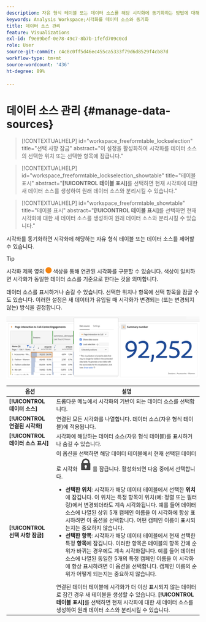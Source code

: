 ```yaml
---
description: 자유 형식 테이블 또는 데이터 소스를 해당 시각화에 동기화하는 방법에 대해 알아봅니다.
keywords: Analysis Workspace;시각화를 데이터 소스와 동기화
title: 데이터 소스 관리
feature: Visualizations
exl-id: f9e89bef-0e78-49c7-8b7b-1fefd709c0cd
role: User
source-git-commit: c4c8c0ff5d46ec455ca5333f79d6d8529f4cb87d
workflow-type: tm+mt
source-wordcount: '436'
ht-degree: 89%

---
```


# 데이터 소스 관리 {#manage-data-sources}

>[!CONTEXTUALHELP]
>id="workspace_freeformtable_lockselection"
>title="선택 사항 잠금"
>abstract="이 설정을 활성화하여 시각화를 데이터 소스의 선택한 위치 또는 선택한 항목에 잠급니다."

>[!CONTEXTUALHELP]
>id="workspace_freeformtable_lockselection_showtable"
>title="테이블 표시"
>abstract="**[!UICONTROL 테이블 표시]**&#x200B;를 선택하면 현재 시각화에 대한 새 데이터 소스를 생성하여 원래 데이터 소스와 분리시킬 수 있습니다."

>[!CONTEXTUALHELP]
>id="workspace_freeformtable_showtable"
>title="테이블 표시"
>abstract="**[!UICONTROL 테이블 표시]**&#x200B;를 선택하면 현재 시각화에 대한 새 데이터 소스를 생성하여 원래 데이터 소스와 분리시킬 수 있습니다."


시각화를 동기화하면 시각화에 해당하는 자유 형식 테이블 또는 데이터 소스를 제어할 수 있습니다.

>[!TIP]
>
>시각화 제목 옆의 ![StatusOrange](/help/assets/icons/StatusOrange.svg) 색상을 통해 연관된 시각화를 구분할 수 있습니다. 색상이 일치하면 시각화가 동일한 데이터 소스를 기준으로 한다는 것을 의미합니다.
>

데이터 소스를 표시하거나 숨길 수 있습니다. 선택한 위치나 항목에 선택 항목을 잠글 수도 있습니다. 이러한 설정은 새 데이터가 유입될 때 시각화가 변경되는 (또는 변경되지 않는) 방식을 결정합니다.

![다음 섹션에 설명된 옵션을 보여 주는 데이터 소스 옵션 대화 상자.](assets/lock-selection.png)


| 옵션 | 설명 |
|--- |--- |
| **[!UICONTROL 데이터 소스]** | 드롭다운 메뉴에서 시각화의 기반이 되는 데이터 소스를 선택합니다. |
| **[!UICONTROL 연결된 시각화]** | 연결된 모든 시각화를 나열합니다. 데이터 소스(자유 형식 테이블)에 적용됩니다. |
| **[!UICONTROL 데이터 소스 표시]** | 시각화에 해당하는 데이터 소스(자유 형식 테이블)를 표시하거나 숨길 수 있습니다. |
| **[!UICONTROL 선택 사항 잠금]** | 이 옵션을 선택하면 해당 데이터 테이블에서 현재 선택된 데이터로 시각화 ![LockClosed](/help/assets/icons/LockClosed.svg)를 잠급니다. 활성화되면 다음 중에서 선택합니다.  <ul><li>**선택한 위치**: 시각화가 해당 데이터 테이블에서 선택한 **위치**&#x200B;에 잠깁니다. 이 위치는 특정 항목이 위치(예: 정렬 또는 필터링)에서 변경되더라도 계속 시각화됩니다. 예를 들어 데이터 소스에 나열된 상위 5개 캠페인 이름을 이 시각화에 항상 표시하려면 이 옵션을 선택합니다. 어떤 캠페인 이름이 표시되는지는 중요하지 않습니다.</li> <li>**선택한 항목**: 시각화가 해당 데이터 테이블에서 현재 선택한 특정 **항목**&#x200B;에 잠깁니다. 이러한 항목은 테이블의 항목 간에 순위가 바뀌는 경우에도 계속 시각화됩니다. 예를 들어 데이터 소스에 나열된 동일한 5개의 특정 캠페인 이름을 이 시각화에 항상 표시하려면 이 옵션을 선택합니다. 캠페인 이름의 순위가 어떻게 되는지는 중요하지 않습니다.</li></ul>연결된 데이터 테이블에 시각화가 더 이상 표시되지 않는 데이터로 잠긴 경우 새 테이블을 생성할 수 있습니다. **[!UICONTROL 테이블 표시]**&#x200B;를 선택하면 현재 시각화에 대한 새 데이터 소스를 생성하여 원래 데이터 소스와 분리시킬 수 있습니다. |
